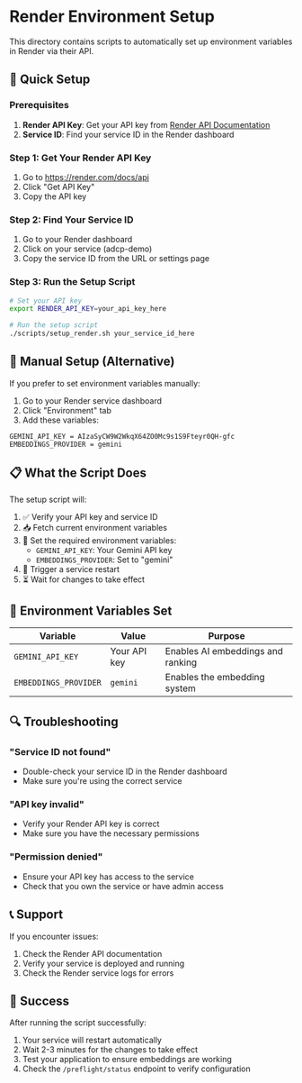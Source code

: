 # Render Environment Setup

This directory contains scripts to automatically set up environment variables in Render via their API.

## 🚀 Quick Setup

### Prerequisites

1. **Render API Key**: Get your API key from [Render API Documentation](https://render.com/docs/api)
2. **Service ID**: Find your service ID in the Render dashboard

### Step 1: Get Your Render API Key

1. Go to https://render.com/docs/api
2. Click "Get API Key"
3. Copy the API key

### Step 2: Find Your Service ID

1. Go to your Render dashboard
2. Click on your service (adcp-demo)
3. Copy the service ID from the URL or settings page

### Step 3: Run the Setup Script

```bash
# Set your API key
export RENDER_API_KEY=your_api_key_here

# Run the setup script
./scripts/setup_render.sh your_service_id_here
```

## 🔧 Manual Setup (Alternative)

If you prefer to set environment variables manually:

1. Go to your Render service dashboard
2. Click "Environment" tab
3. Add these variables:

```
GEMINI_API_KEY = AIzaSyCW9W2WkqX64ZO0Mc9s1S9Fteyr0QH-gfc
EMBEDDINGS_PROVIDER = gemini
```

## 📋 What the Script Does

The setup script will:

1. ✅ Verify your API key and service ID
2. 📥 Fetch current environment variables
3. 🔧 Set the required environment variables:
   - `GEMINI_API_KEY`: Your Gemini API key
   - `EMBEDDINGS_PROVIDER`: Set to "gemini"
4. 🔄 Trigger a service restart
5. ⏳ Wait for changes to take effect

## 🎯 Environment Variables Set

| Variable | Value | Purpose |
|----------|-------|---------|
| `GEMINI_API_KEY` | Your API key | Enables AI embeddings and ranking |
| `EMBEDDINGS_PROVIDER` | `gemini` | Enables the embedding system |

## 🔍 Troubleshooting

### "Service ID not found"
- Double-check your service ID in the Render dashboard
- Make sure you're using the correct service

### "API key invalid"
- Verify your Render API key is correct
- Make sure you have the necessary permissions

### "Permission denied"
- Ensure your API key has access to the service
- Check that you own the service or have admin access

## 📞 Support

If you encounter issues:

1. Check the Render API documentation
2. Verify your service is deployed and running
3. Check the Render service logs for errors

## 🎉 Success

After running the script successfully:

1. Your service will restart automatically
2. Wait 2-3 minutes for the changes to take effect
3. Test your application to ensure embeddings are working
4. Check the `/preflight/status` endpoint to verify configuration
